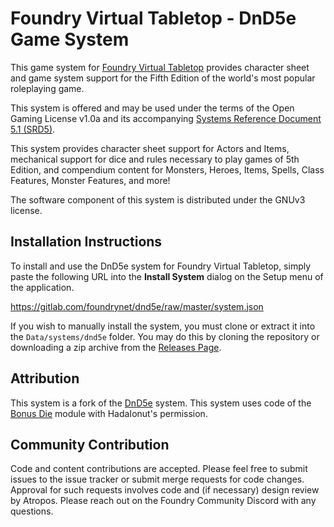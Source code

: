 # Foundry Virtual Tabletop - DnD5e Game System

This game system for [Foundry Virtual Tabletop](http://foundryvtt.com) provides character sheet and game system 
support for the Fifth Edition of the world's most popular roleplaying game.

This system is offered and may be used under the terms of the Open Gaming License v1.0a and its accompanying
[Systems Reference Document 5.1 (SRD5)](http://media.wizards.com/2016/downloads/DND/SRD-OGL_V5.1.pdf).

This system provides character sheet support for Actors and Items, mechanical support for dice and rules necessary to
play games of 5th Edition, and compendium content for Monsters, Heroes, Items, Spells, Class Features, Monster 
Features, and more!

The software component of this system is distributed under the GNUv3 license.

## Installation Instructions

To install and use the DnD5e system for Foundry Virtual Tabletop, simply paste the following URL into the 
**Install System** dialog on the Setup menu of the application.

https://gitlab.com/foundrynet/dnd5e/raw/master/system.json

If you wish to manually install the system, you must clone or extract it into the ``Data/systems/dnd5e`` folder. You
may do this by cloning the repository or downloading a zip archive from the
[Releases Page](https://gitlab.com/foundrynet/dnd5e/-/releases).

## Attribution

This system is a fork of the [DnD5e](https://gitlab.com/foundrynet/dnd5e) system.
This system uses code of the [Bonus Die](https://github.com/HadaIonut/Foundry-BonusDie) module with HadaIonut's permission.

## Community Contribution

Code and content contributions are accepted. Please feel free to submit issues to the issue tracker or submit merge
requests for code changes. Approval for such requests involves code and (if necessary) design review by Atropos. Please
reach out on the Foundry Community Discord with any questions.